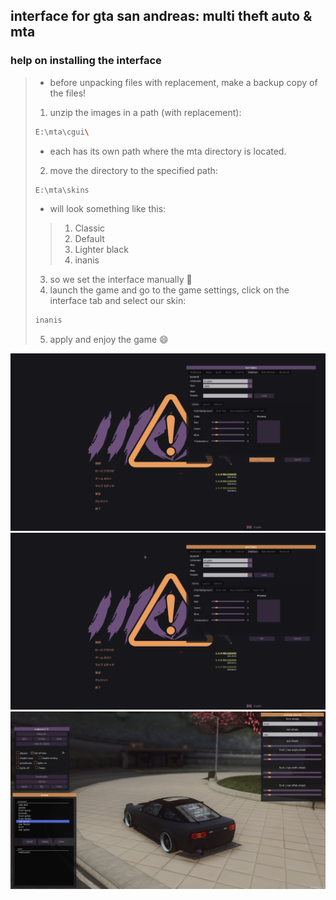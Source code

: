 ## interface for gta san andreas: multi theft auto & mta
### help on installing the interface
> - before unpacking files with replacement, make a backup copy of the files!
> 
> 1. unzip the images in a path (with replacement):
> ```bash
> E:\mta\cgui\
> ```
> 
> - each has its own path where the mta directory is located.
> 2. move the directory to the specified path:
> ```bash
> E:\mta\skins
> ```
> 
> - will look something like this:
> > 1. Classic
> > 2. Default
> > 3. Lighter black
> > 4. inanis
> 
> 3. so we set the interface manually 👀️
> 4. launch the game and go to the game settings, click on the interface tab and select our skin:
> ```bash
> inanis
> ```
> 
> 5. apply and enjoy the game 😄

![inanis #1](https://raw.githubusercontent.com/ST2GE/6d-ec-mta/refs/heads/main/screenshots/ina.png)
![inanis #2](https://raw.githubusercontent.com/ST2GE/6d-ec-mta/refs/heads/main/screenshots/ina2.png)
![inanis #3](https://raw.githubusercontent.com/ST2GE/6d-ec-mta/refs/heads/main/screenshots/ina3.png)



